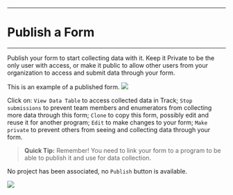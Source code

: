 ****
# Publish a Form
---

Publish your form to start collecting data with it. Keep it Private to be the only user with access, or make it public to allow other users from your organization to access and submit data through your form.

This is an example of a published form.
![](/assets_en/published_form.PNG)

Click on:
`View Data Table` to access collected data in Track;
`Stop submissions` to prevent team members and enumerators from collecting more data through this form;
`Clone` to copy this form, possibly edit and reuse it for another program;
`Edit` to make changes to your form;
`Make private` to prevent others from seeing and collecting data through your form. 

> **Quick Tip:** Remember! You need to link your form to a program to be able to publish it and use for data collection.

No project has been associated, no `Publish` button is available. 

![](/assets_en/no_project.PNG)
